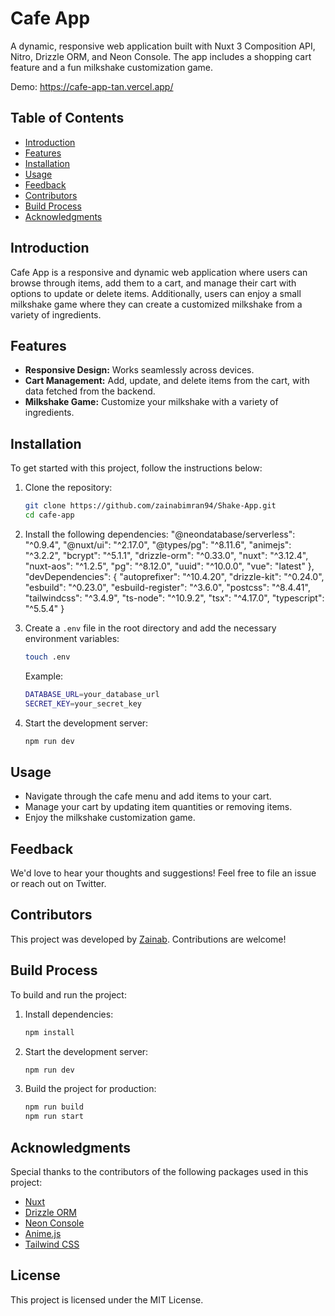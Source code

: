 # Cafe App

A dynamic, responsive web application built with Nuxt 3 Composition API, Nitro, Drizzle ORM, and Neon Console. The app includes a shopping cart feature and a fun milkshake customization game.

Demo: https://cafe-app-tan.vercel.app/

## Table of Contents
- [Introduction](#introduction)
- [Features](#features)
- [Installation](#installation)
- [Usage](#usage)
- [Feedback](#feedback)
- [Contributors](#contributors)
- [Build Process](#build-process)
- [Acknowledgments](#acknowledgments)

## Introduction
Cafe App is a responsive and dynamic web application where users can browse through items, add them to a cart, and manage their cart with options to update or delete items. Additionally, users can enjoy a small milkshake game where they can create a customized milkshake from a variety of ingredients.

## Features
- **Responsive Design:** Works seamlessly across devices.
- **Cart Management:** Add, update, and delete items from the cart, with data fetched from the backend.
- **Milkshake Game:** Customize your milkshake with a variety of ingredients.

## Installation
To get started with this project, follow the instructions below:

1. Clone the repository:
    ```bash
    git clone https://github.com/zainabimran94/Shake-App.git
    cd cafe-app
    ```

2. Install the following dependencies:
    "@neondatabase/serverless": "^0.9.4",
    "@nuxt/ui": "^2.17.0",
    "@types/pg": "^8.11.6",
    "animejs": "^3.2.2",
    "bcrypt": "^5.1.1",
    "drizzle-orm": "^0.33.0",
    "nuxt": "^3.12.4",
    "nuxt-aos": "^1.2.5",
    "pg": "^8.12.0",
    "uuid": "^10.0.0",
    "vue": "latest"
  },
  "devDependencies": {
    "autoprefixer": "^10.4.20",
    "drizzle-kit": "^0.24.0",
    "esbuild": "^0.23.0",
    "esbuild-register": "^3.6.0",
    "postcss": "^8.4.41",
    "tailwindcss": "^3.4.9",
    "ts-node": "^10.9.2",
    "tsx": "^4.17.0",
    "typescript": "^5.5.4"
  }

3. Create a `.env` file in the root directory and add the necessary environment variables:
    ```bash
    touch .env
    ```

    Example:
    ```bash
    DATABASE_URL=your_database_url
    SECRET_KEY=your_secret_key
    ```

4. Start the development server:
    ```bash
    npm run dev
    ```

## Usage
- Navigate through the cafe menu and add items to your cart.
- Manage your cart by updating item quantities or removing items.
- Enjoy the milkshake customization game.

## Feedback
We'd love to hear your thoughts and suggestions! Feel free to file an issue or reach out on Twitter.

## Contributors
This project was developed by [Zainab](https://github.com/zainabimran94). Contributions are welcome!

## Build Process
To build and run the project:

1. Install dependencies:
    ```bash
    npm install
    ```

2. Start the development server:
    ```bash
    npm run dev
    ```

3. Build the project for production:
    ```bash
    npm run build
    npm run start
    ```

## Acknowledgments
Special thanks to the contributors of the following packages used in this project:

- [Nuxt](https://nuxt.com)
- [Drizzle ORM](https://github.com/drizzle-team/drizzle-orm)
- [Neon Console](https://neon.tech)
- [Anime.js](https://animejs.com/)
- [Tailwind CSS](https://tailwindcss.com/)

## License
This project is licensed under the MIT License.
